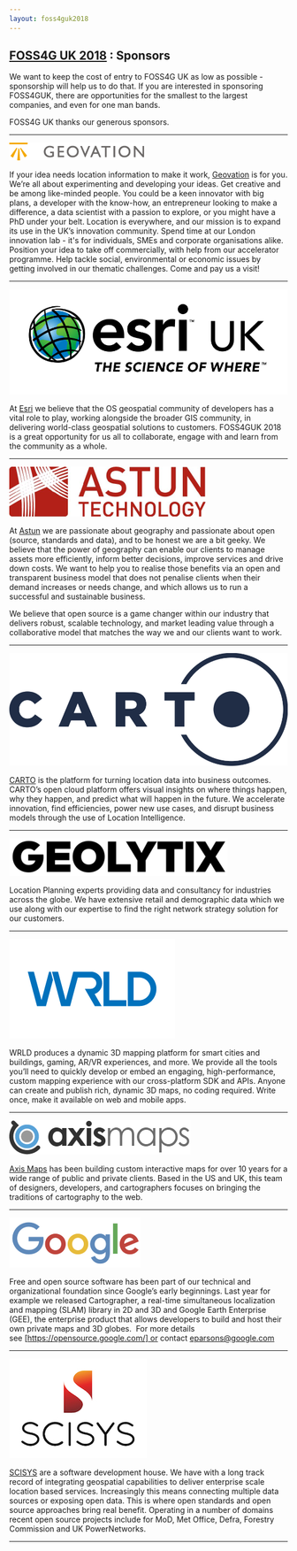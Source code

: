 ```yaml
---
layout: foss4guk2018
---
```

## [FOSS4G UK 2018](/foss4guk2018/) : Sponsors

We want to keep the cost of entry to FOSS4G UK as low as possible - sponsorship will help us to do that. If you are interested in sponsoring FOSS4GUK, there are opportunities for the smallest to the largest companies, and even for one man bands.

FOSS4G UK thanks our generous sponsors.

---

<a name="geovation"></a>
[![alt text](images/GeoVationHubLogo.png "Geovation")](https://geovation.uk)

If your idea needs location information to make it work, [Geovation](https://geovation.uk) is for you. We’re all about experimenting and developing your ideas. Get creative and be among like-minded people. You could be a keen innovator with big plans, a developer with the know-how, an entrepreneur looking to make a difference, a data scientist with a passion to explore, or you might have a PhD under your belt. Location is everywhere, and our mission is to expand its use in the UK’s innovation community. Spend time at our London innovation lab - it's for individuals, SMEs and corporate organisations alike. Position your idea to take off commercially, with help from our accelerator programme. Help tackle social, environmental or economic issues by getting involved in our thematic challenges. Come and pay us a visit!

---

<a name="esriuk"></a>
[![alt text](images/0015-gold-esri.PNG "Esri UK")](http://www.esriuk.com)

At [Esri](http://www.esriuk.com) we believe that the OS geospatial community of developers has a vital role to play, working alongside the broader GIS community, in delivering world-class geospatial solutions to customers.  FOSS4GUK 2018 is a great opportunity for us all to collaborate, engage with and learn from the community as a whole.

---

<a name="astun"></a>
[![alt text](images/astun_lge.png "Astun")](http://www.astuntechnology.com)

At [Astun](http://www.astuntechnology.com) we are passionate about geography and passionate about open (source, standards and data), and to be honest we are a bit geeky. We believe that the power of geography can enable our clients to manage assets more efficiently, inform better decisions, improve services and drive down costs. We want to help you to realise those benefits via an open and transparent business model that does not penalise clients when their demand increases or needs change, and which allows us to run a successful and sustainable business.

We believe that open source is a game changer within our industry that delivers robust, scalable technology, and market leading value through a collaborative model that matches the way we and our clients want to work.

---

<a name="carto"></a>
[![alt text](images/0018-silver-carto.png "Carto")](http://www.carto.com)

[CARTO](http://www.carto.com) is the platform for turning location data into business outcomes. CARTO’s open cloud platform offers visual insights on where things happen, why they happen, and predict what will happen in the future. We accelerate innovation, find efficiencies, power new use cases, and disrupt business models through the use of Location Intelligence.

---

<a name="geolytix"></a>
[![alt text](images/geolytix.png "Geolytix")](http://www.geolytix.co.uk)

Location Planning experts providing data and consultancy for industries across the globe. We have extensive retail and demographic data which we use along with our expertise to find the right network strategy solution for our customers.

---

<a name="wrld"></a>
[![alt text](images/0021-silver-wrld.png "WRLD")](https://www.wrld3d.com)

WRLD produces a dynamic 3D mapping platform for smart cities and buildings, gaming, AR/VR experiences, and more. We provide all the tools you’ll need to quickly develop or embed an engaging, high-performance, custom mapping experience with our cross-platform SDK and APIs. Anyone can create and publish rich, dynamic 3D maps, no coding required. Write once, make it available on web and mobile apps.

---

<a name="axismaps"></a>
[![alt text](images/0019-bronze-axis-maps.png "Axis Maps")](http://www.axismaps.com)

[Axis Maps](http://www.axismaps.com) has been building custom interactive maps for over 10 years for a wide range of public and private clients. Based in the US and UK, this team of designers, developers, and cartographers focuses on bringing the traditions of cartography to the web.

---

<a name="google"></a>
[![alt text](images/google_small.png "Google")](http://www.google.com)

Free and open source software has been part of our technical and organizational foundation since Google’s early beginnings. Last year for example we released Cartographer, a real-time simultaneous localization and mapping (SLAM) library in 2D and 3D and Google Earth Enterprise (GEE), the enterprise product that allows developers to build and host their own private maps and 3D globes.  For more details see [https://opensource.google.com/] or contact [eparsons@google.com](mailto:eparsons@google.com)

---

<a name="scisys"></a>
[![alt text](images/0020-bronze-Scisys.jpg "Scisys")](http://gis.scisys.co.uk)

[SCISYS](http://gis.scisys.co.uk) are a software development house. We have with a long track record of integrating geospatial capabilities to deliver enterprise scale location based services. Increasingly this means connecting multiple data sources or exposing open data. This is where open standards and open source approaches bring real benefit. Operating in a number of domains recent open source projects include for MoD, Met Office, Defra, Forestry Commission and UK PowerNetworks.

---
